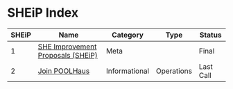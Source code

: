 # SHEiP Index

| SHEiP | Name                                                             | Category      | Type       | Status    |
| ----  | ---------------------------------------------------------------- | ------------- | ---------- | --------- |
| 1     | [SHE Improvement Proposals (SHEiP)](./SHEiPs/SHEiP-1/SHEiP-1.md) | Meta          |            | Final     |
| 2     | [Join POOLHaus](./SHEiPs/SHEiP-2/SHEiP-2.md)                     | Informational | Operations | Last Call |